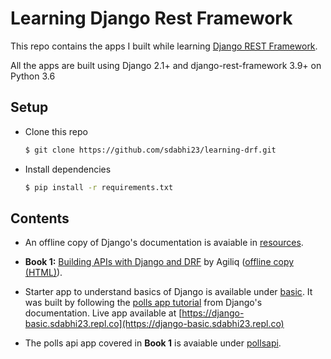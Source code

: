 # Learning Django Rest Framework

This repo contains the apps I built while learning [Django REST Framework](https://www.django-rest-framework.org/).

All the apps are built using Django 2.1+ and django-rest-framework 3.9+ on Python 3.6

## Setup

- Clone this repo
  ```bash
  $ git clone https://github.com/sdabhi23/learning-drf.git
  ```

- Install dependencies
  ```bash
  $ pip install -r requirements.txt
  ```

## Contents

- An offline copy of Django's documentation is avaiable in [resources](https://github.com/sdabhi23/learning-drf/blob/master/resources/django-docs-2.1-en.zip).

- **Book 1:** [Building APIs with Django and DRF](https://books.agiliq.com/projects/django-api-polls-tutorial/en/latest/)  by Agiliq ([offline copy (HTML)](https://github.com/sdabhi23/learning-drf/blob/master/resources/building-apis-with-django-and-drf.zip)).

- Starter app to understand basics of Django is available under [basic](https://github.com/sdabhi23/learning-drf/tree/master/basic). It was built by following the [polls app tutorial](https://docs.djangoproject.com/en/2.1/intro/tutorial01/) from Django's documentation. Live app available at [https://django-basic.sdabhi23.repl.co](https://django-basic.sdabhi23.repl.co)

- The polls api app covered in **Book 1** is avaiable under [pollsapi](https://github.com/sdabhi23/learning-drf/tree/master/basic).